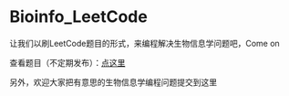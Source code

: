 # Bioinfo_LeetCode
让我们以刷LeetCode题目的形式，来编程解决生物信息学问题吧，Come on

查看题目（不定期发布）：[点这里](./Questions.md)

另外，欢迎大家把有意思的生物信息学编程问题提交到这里

